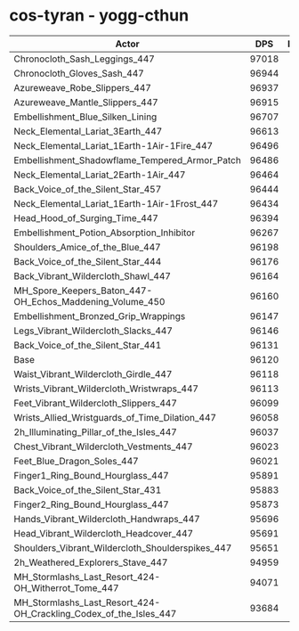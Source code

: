 # cos-tyran - yogg-cthun
| Actor | DPS | Increase |
|---|:---:|:---:|
|Chronocloth_Sash_Leggings_447|97018|0.93%|
|Chronocloth_Gloves_Sash_447|96944|0.86%|
|Azureweave_Robe_Slippers_447|96937|0.85%|
|Azureweave_Mantle_Slippers_447|96915|0.83%|
|Embellishment_Blue_Silken_Lining|96707|0.61%|
|Neck_Elemental_Lariat_3Earth_447|96613|0.51%|
|Neck_Elemental_Lariat_1Earth-1Air-1Fire_447|96496|0.39%|
|Embellishment_Shadowflame_Tempered_Armor_Patch|96486|0.38%|
|Neck_Elemental_Lariat_2Earth-1Air_447|96464|0.36%|
|Back_Voice_of_the_Silent_Star_457|96444|0.34%|
|Neck_Elemental_Lariat_1Earth-1Air-1Frost_447|96434|0.33%|
|Head_Hood_of_Surging_Time_447|96394|0.29%|
|Embellishment_Potion_Absorption_Inhibitor|96267|0.15%|
|Shoulders_Amice_of_the_Blue_447|96198|0.08%|
|Back_Voice_of_the_Silent_Star_444|96176|0.06%|
|Back_Vibrant_Wildercloth_Shawl_447|96164|0.05%|
|MH_Spore_Keepers_Baton_447-OH_Echos_Maddening_Volume_450|96160|0.04%|
|Embellishment_Bronzed_Grip_Wrappings|96147|0.03%|
|Legs_Vibrant_Wildercloth_Slacks_447|96146|0.03%|
|Back_Voice_of_the_Silent_Star_441|96131|0.01%|
|Base|96120|0.00%|
|Waist_Vibrant_Wildercloth_Girdle_447|96118|0.00%|
|Wrists_Vibrant_Wildercloth_Wristwraps_447|96113|-0.01%|
|Feet_Vibrant_Wildercloth_Slippers_447|96099|-0.02%|
|Wrists_Allied_Wristguards_of_Time_Dilation_447|96058|-0.06%|
|2h_Illuminating_Pillar_of_the_Isles_447|96037|-0.09%|
|Chest_Vibrant_Wildercloth_Vestments_447|96023|-0.10%|
|Feet_Blue_Dragon_Soles_447|96021|-0.10%|
|Finger1_Ring_Bound_Hourglass_447|95891|-0.24%|
|Back_Voice_of_the_Silent_Star_431|95883|-0.25%|
|Finger2_Ring_Bound_Hourglass_447|95873|-0.26%|
|Hands_Vibrant_Wildercloth_Handwraps_447|95696|-0.44%|
|Head_Vibrant_Wildercloth_Headcover_447|95691|-0.45%|
|Shoulders_Vibrant_Wildercloth_Shoulderspikes_447|95651|-0.49%|
|2h_Weathered_Explorers_Stave_447|94959|-1.21%|
|MH_Stormlashs_Last_Resort_424-OH_Witherrot_Tome_447|94071|-2.13%|
|MH_Stormlashs_Last_Resort_424-OH_Crackling_Codex_of_the_Isles_447|93684|-2.53%|
